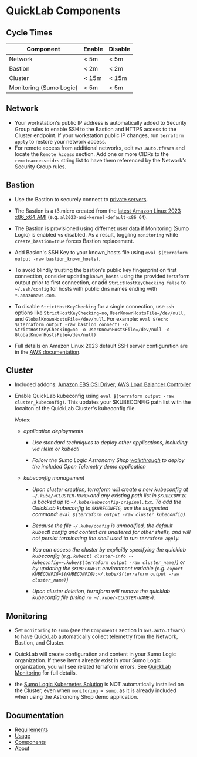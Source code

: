 [comment]: # "This file is part of QuickLab, which creates simple, monitored labs."
[comment]: # "https://github.com/jeff-d/quicklab"
[comment]: #
[comment]: # "SPDX-FileCopyrightText: © 2023 Jeffrey M. Deininger <9385180+jeff-d@users.noreply.github.com>"
[comment]: # "SPDX-License-Identifier: AGPL-3.0-or-later"

# QuickLab Components

## Cycle Times

| Component               | Enable | Disable |
| ----------------------- | ------ | ------- |
| Network                 | < 5m   | < 5m    |
| Bastion                 | < 2m   | < 2m    |
| Cluster                 | < 15m  | < 15m   |
| Monitoring (Sumo Logic) | < 5m   | < 5m    |

## Network

- Your workstation's public IP address is automatically added to Security Group rules to enable SSH to the Bastion and HTTPS access to the Cluster endpoint. If your workstation public IP changes, run `terraform apply` to restore your network access.
- For remote access from additional networks, edit `aws.auto.tfvars` and locate the `Remote Access` section. Add one or more CIDRs to the `remoteaccesscidrs` string list to have them referenced by the Network's Security Group rules.

## Bastion

- Use the Bastion to securely connect to [private servers](servers.md).

- The Bastion is a t3.micro created from the [latest Amazon Linux 2023 x86_x64 AMI](https://docs.aws.amazon.com/linux/al2023/ug/get-started.html) (e.g. `al2023-ami-kernel-default-x86_64`).

- The Bastion is provisioned using differnet user data if Monitoring (Sumo Logic) is enabled vs disabled. As a result, toggling `monitoring` while `create_bastion=true` forces Bastion replacement.

- Add Basion's SSH Key to your known_hosts file using `eval $(terraform output -raw bastion_known_hosts)`.

- To avoid blindly trusting the bastion's public key fingerprint on first connection, consider updating `known_hosts` using the provided terraform output prior to first connection, or add `StrictHostKeyChecking false` to `~/.ssh/config` for hosts with public dns names ending with `*.amazonaws.com`.

- To disable `StrictHostKeyChecking` for a single connection, use `ssh` options like `StrictHostKeyChecking=no`, `UserKnownHostsFile=/dev/null`, and `GlobalKnownHostsFile=/dev/null`. For example: `eval $(echo $(terraform output -raw bastion_connect) -o StrictHostKeyChecking=no -o UserKnownHostsFile=/dev/null -o GlobalKnownHostsFile=/dev/null)`

- Full details on Amazon Linux 2023 default SSH server configuration are in the [AWS documentation](https://docs.aws.amazon.com/linux/al2023/ug/ssh-host-keys-disabled.html).

## Cluster

- Included addons: [Amazon EBS CSI Driver](https://docs.aws.amazon.com/eks/latest/userguide/ebs-csi.html), [AWS Load Balancer Controller](https://kubernetes-sigs.github.io/aws-load-balancer-controller/)
- Enable QuickLab kubeconfig using `eval $(terraform output -raw cluster_kubeconfig)`. This updates your $KUBECONFIG path list with the locaiton of the QuickLab Cluster's kubeconfig file.

  _Notes:_

  - _application deployments_

    - _Use standard techniques to deploy other applications, including via Helm or kubectl_

    - _Follow the Sumo Logic Astronomy Shop [walkthrough](astroshop.md) to deploy the included Open Telemetry demo application_

  - _kubeconfig management_

    - _Upon cluster creation, terraform will create a new kubeconfig at `~/.kube/<CLUSTER-NAME>`and any existing path list in `$KUBECONFIG` is backed up to `~/.kube/kubeconfig-original.txt`. To add the QuickLab kubeconfig to `$KUBECONFIG`, use the suggested command: `eval $(terraform output -raw cluster_kubeconfig)`._

    - _Because the file `~/.kube/config` is unmodified, the default kubectl config and context are unaltered for other shells, and will not persist terminating the shell used to run `terraform apply`._

    - _You can access the cluster by explicitly specifying the quicklab kubeconfig (e.g. `kubectl cluster-info --kubeconfig=~.kube/$(terraform output -raw cluster_name)`) or by updating the `$KUBECONFIG` environment variable (e.g. `export KUBECONFIG=${KUBECONFIG}:~/.kube/$(terraform output -raw cluster_name)`)_

    - _Upon cluster deletion, terraform will remove the quicklab kubeconfig file (using `rm ~/.kube/<CLUSTER-NAME>`)._

## Monitoring

- Set `monitoring` to `sumo` (see the `Components` section in `aws.auto.tfvars`) to have QuickLab automatically collect telemetry from the Network, Bastion, and Cluster.

- QuickLab will create configuration and content in your Sumo Logic organization. If these items already exist in your Sumo Logic organization, you will see related terraform errors. See [QuickLab Monitoring](monitoring.md) for full details.

- the [Sumo Logic Kubernetes Solution](https://help.sumologic.com/docs/observability/kubernetes/quickstart/) is NOT automatically installed on the Cluster, even when `monitoring = sumo`, as it is already included when using the Astronomy Shop demo application.

## Documentation

- [Requirements](requirements.md)
- [Usage](usage.md)
- [Components](components.md)
- [About](about.md)
